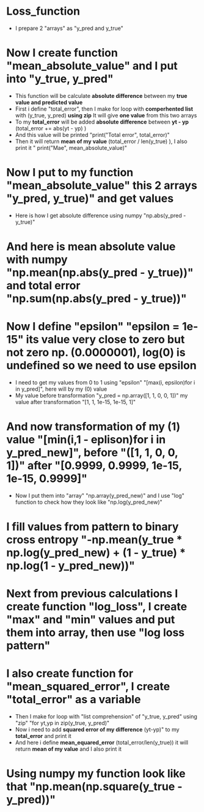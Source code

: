 # Loss_function
* I prepare 2 "arrays" as "y_pred and y_true" 

# Now I create function "mean_absolute_value" and I put into "y_true, y_pred"
* This function will be calculate **absolute difference** between my **true value and predicted value**
* First i define "total_error", then I make for loop with **comperhented list** with (y_true, y_pred) **using zip** It will give **one value** from this two arrays 
* To my **total_error** will be added **absolute difference** between **yt - yp** (total_error += abs(yt - yp) )
* And this value will be printed "print("Total error", total_error)" 
* Then it will return **mean of my value** (total_error / len(y_true) ), I also print it " print("Mae", mean_absolute_value)"

# Now I put to my function "mean_absolute_value" this 2 arrays "y_pred, y_true)" and get values 
* Here is how I get absolute difference using numpy "np.abs(y_pred - y_true)"
# And here is **mean absolute value with numpy** "np.mean(np.abs(y_pred - y_true))" and **total error** "np.sum(np.abs(y_pred - y_true))"

# Now I define "epsilon" "epsilon = 1e-15" its value very close to zero but not zero np. (0.0000001), log(0) is undefined so we need to use epsilon
* I need to get my values from 0 to 1 using "epsilon" "[max(i, epsilon)for i in y_pred]", here will by my (0) value 
* My value before transformation "y_pred = np.array([1, 1, 0, 0, 1])" my value after transformation "[1, 1, 1e-15, 1e-15, 1]" 

# And now transformation of my (1) value "[min(i,1 - eplison)for i in y_pred_new]", before "([1, 1, 0, 0, 1])" after "[0.9999, 0.9999, 1e-15, 1e-15, 0.9999]"
* Now I put them into "array" "np.array(y_pred_new)" and I use "log" function to check how they look like "np.log(y_pred_new)"

# I fill values from pattern to **binary cross entropy** "-np.mean(y_true * np.log(y_pred_new) + (1 - y_true) * np.log(1 - y_pred_new))"

# Next from previous calculations I create function "log_loss", I create "max" and "min" values and put them into array, then use "log loss pattern"

# I also create function for "mean_squared_error", I create "total_error" as a variable 
* Then I make for loop with "list comprehension" of "y_true, y_pred" using "zip" "for yt,yp in zip(y_true, y_pred)"
* Now i need to add **squared error of my difference** (yt-yp)" to my **total_error** and print it 
* And here i define **mean_equared_error** (total_error/len(y_true)) it will return **mean of my value** and I also print it 

# Using numpy my function look like that "np.mean(np.square(y_true - y_pred))"
